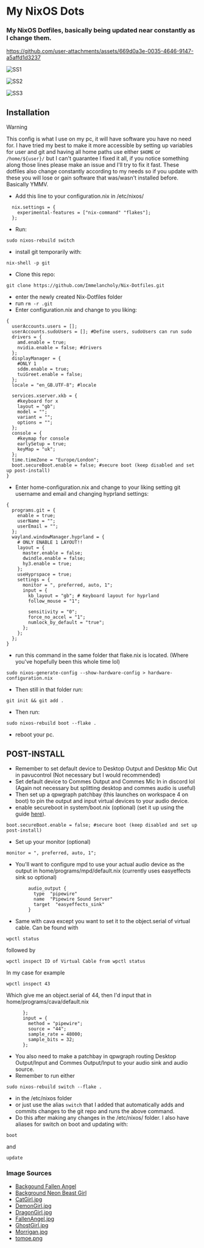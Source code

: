 # My NixOS Dots
### My NixOS Dotfiles, basically being updated near constantly as I change them.

https://github.com/user-attachments/assets/669d0a3e-0035-4646-9147-a5affd1d3237

![SS1](https://raw.githubusercontent.com/Immelancholy/Nix-Dotfiles/refs/heads/main/Screenshots/SS1.png)

![SS2](https://raw.githubusercontent.com/Immelancholy/Nix-Dotfiles/refs/heads/main/Screenshots/SS2.png)

![SS3](https://raw.githubusercontent.com/Immelancholy/Nix-Dotfiles/refs/heads/main/Screenshots/SS3.png)

## Installation
> [!WARNING]
> This config is what I use on my pc, it will have software you have no need for. I have tried my best to make it more accessible by setting up variables for user and git and having all home paths use either ```$HOME``` or ```/home/${user}/``` but I can't guarantee I fixed it all, if you notice something along those lines please make an issue and I'll try to fix it fast. These dotfiles also change constantly according to my needs so if you update with these you will lose or gain software that was/wasn't installed before.
> Basically YMMV.
* Add this line to your configuration.nix in /etc/nixos/
```
  nix.settings = {
    experimental-features = ["nix-command" "flakes"];
  };
```
* Run: 
```
sudo nixos-rebuild switch
```
* install git temporarily with: 
```
nix-shell -p git
```
* Clone this repo: 
```
git clone https://github.com/Immelancholy/Nix-Dotfiles.git
```
* enter the newly created Nix-Dotfiles folder
* run
```rm -r .git```
* Enter configuration.nix and change to you liking:
```
{
  userAccounts.users = [];
  userAccounts.sudoUsers = []; #Define users, sudoUsers can run sudo
  drivers = {
    amd.enable = true;
    nvidia.enable = false; #drivers
  };
  displayManager = {
    #ONLY 1
    sddm.enable = true;
    tuiGreet.enable = false;
  };
  locale = "en_GB.UTF-8"; #locale

  services.xserver.xkb = {
    #keyboard for x
    layout = "gb";
    model = "";
    variant = "";
    options = "";
  };
  console = {
    #keymap for console
    earlySetup = true;
    keyMap = "uk";
  };
  time.timeZone = "Europe/London";
  boot.secureBoot.enable = false; #secure boot (keep disabled and set up post-install)
}
```
* Enter home-configuration.nix and change to your liking setting git username and email and changing hyprland settings:
```
{
  programs.git = {
    enable = true;
    userName = "";
    userEmail = "";
  };
  wayland.windowManager.hyprland = {
    # ONLY ENABLE 1 LAYOUT!!
    layout = {
      master.enable = false;
      dwindle.enable = false;
      hy3.enable = true;
    };
    useHyprspace = true;
    settings = {
      monitor = ", preferred, auto, 1";
      input = {
        kb_layout = "gb"; # Keyboard layout for hyprland
        follow_mouse = "1";

        sensitivity = "0";
        force_no_accel = "1";
        numlock_by_default = "true";
      };
    };
  };
}
```
* run this command in the same folder that flake.nix is located. (Where you've hopefully been this whole time lol)
```
sudo nixos-generate-config --show-hardware-config > hardware-configuration.nix
```
* Then still in that folder run:
```
git init && git add .
```
* Then run:
```
sudo nixos-rebuild boot --flake .
```
* reboot your pc.
## POST-INSTALL
* Remember to set default device to Desktop Output and Desktop Mic Out in pavucontrol (Not necessary but I would recommended)
* Set default device to Commes Output and Commes Mic In in discord lol (Again not necessary but splitting desktop and commes audio is useful)
* Then set up a qpwgraph patchbay (this launches on workspace 4 on boot) to pin the output and input virtual devices to your audio device.
* enable secureboot in system/boot.nix (optional) (set it up using the guide [here](https://github.com/nix-community/lanzaboote/blob/master/docs/QUICK_START.md)).
```
boot.secureBoot.enable = false; #secure boot (keep disabled and set up post-install)
```
* Set up your monitor (optional)
```
monitor = ", preferred, auto, 1";
```
* You'll want to configure mpd to use your actual audio device as the output in home/programs/mpd/default.nix (currently uses easyeffects sink so optional)
```
        audio_output {
          type  "pipewire"
          name  "Pipewire Sound Server"
          target  "easyeffects_sink"
        }
```
* Same with cava except you want to set it to the object.serial of virtual cable. Can be found with 
```
wpctl status
```
followed by 
```
wpctl inspect ID of Virtual Cable from wpctl status
```
In my case for example
```
wpctl inspect 43
```
Which give me an object.serial of 44, then I'd input that in home/programs/cava/default.nix
```
      };
      input = {
        method = "pipewire";
        source = "44";
        sample_rate = 48000;
        sample_bits = 32;
      };
```
* You also need to make a patchbay in qpwgraph routing Desktop Output/Input and Commes Output/Input to your audio sink and audio source.
* Remember to run either
```
sudo nixos-rebuild switch --flake .
```
* in the /etc/nixos folder
* or just use the alias ```switch``` that I added that automatically adds and commits changes to the git repo and runs the above command.
* Do this after making any changes in the /etc/nixos/ folder.
I also have aliases for switch on boot and updating with:
```
boot
```
and
```
update
```
### Image Sources
* [Backgound Fallen Angel](https://www.uhdpaper.com/2025/02/3565c-anime-girl-angel-devil-wings-4k.html?m=0)
* [Background Neon Beast Girl](https://mylivewallpapers.com/fantasy/neon-beast-girl-live-wallpaper/)
* [CatGirl.jpg](https://x.com/yoroikemomimi/status/1885903024549417009)
* [DemonGirl.jpg](https://x.com/yoroikemomimi/status/1883052457296830535)
* [DragonGirl.jpg](https://x.com/yoroikemomimi/status/1875533808394805415)
* [FallenAngel.jpg](https://x.com/yoroikemomimi/status/1881620165252788451)
* [GhostGirl.jpg](https://x.com/yoroikemomimi/status/1883359123867312141)
* [Morrigan.jpg](https://x.com/yoroikemomimi/status/1849691722772844834)
* [tomoe.png](https://www.pngwing.com/en/free-png-pjhwm/)


